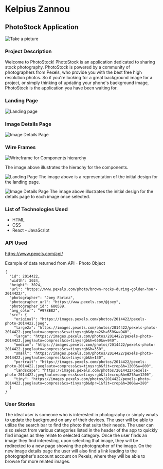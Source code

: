 # Kelpius Zannou
## PhotoStock Application
![Take a picture](https://media.giphy.com/media/dZQr7GD78TTD2ocdl0/giphy.gif)
### Project Description
Welcome to PhotoStock!
PhotoStock is an application dedicated to sharing stock photography. PhotoStock is powered by a community of photographers from Pexels, who provide you with the best free high resolution photos. So if you're looking for a great background image for a project, or simply thinking of updating your phone's background image, PhotoStock is the application you have been waiting for. 


### Landing Page
![Landing page](https://imgur.com/viIhIte.png/)

### Image Details Page
![Image Details Page](https://imgur.com/51EvAAf.png)

### Wire Frames
![Wrireframe for Components hierarchy](https://imgur.com/9MCAUXI.png)

The image above illustrates the hierachy for the components.

![Landing Page](https://imgur.com/C9UlXkA.png)
The image above is a representation of the initial design for the landing page.

![Image Details Page](https://imgur.com/lFfG9DF.png)
The image above illustrates the initial design for the details page to each image once selected.

### List of Technologies Used
* HTML
* CSS
* React - JavaScript

### API Used
https://www.pexels.com/api/

Example of data returned from API - Photo Object
```
{
  "id": 2014422,
  "width": 3024,
  "height": 3024,
  "url": "https://www.pexels.com/photo/brown-rocks-during-golden-hour-2014422/",
  "photographer": "Joey Farina",
  "photographer_url": "https://www.pexels.com/@joey",
  "photographer_id": 680589,
  "avg_color": "#978E82",
  "src": {
    "original": "https://images.pexels.com/photos/2014422/pexels-photo-2014422.jpeg",
    "large2x": "https://images.pexels.com/photos/2014422/pexels-photo-2014422.jpeg?auto=compress&cs=tinysrgb&dpr=2&h=650&w=940",
    "large": "https://images.pexels.com/photos/2014422/pexels-photo-2014422.jpeg?auto=compress&cs=tinysrgb&h=650&w=940",
    "medium": "https://images.pexels.com/photos/2014422/pexels-photo-2014422.jpeg?auto=compress&cs=tinysrgb&h=350",
    "small": "https://images.pexels.com/photos/2014422/pexels-photo-2014422.jpeg?auto=compress&cs=tinysrgb&h=130",
    "portrait": "https://images.pexels.com/photos/2014422/pexels-photo-2014422.jpeg?auto=compress&cs=tinysrgb&fit=crop&h=1200&w=800",
    "landscape": "https://images.pexels.com/photos/2014422/pexels-photo-2014422.jpeg?auto=compress&cs=tinysrgb&fit=crop&h=627&w=1200",
    "tiny": "https://images.pexels.com/photos/2014422/pexels-photo-2014422.jpeg?auto=compress&cs=tinysrgb&dpr=1&fit=crop&h=200&w=280"
  }
}
```

### User Stories
The ideal user is someone who is interested in photography or simply wnats to update the background on any of their devices. The user will be able to utilize the search bar to find the photo that suits their needs. The user can also select from various categories listed in the header of the app to quickly find images as they relate to selected category. Once the user finds an image they find interesting, upon selecting that image, they will be redirected to a new page showing the photographer of the image. On the new image details page the user will also find a link leading to the photographer's account account on Pexels, where they will be able to browse for more related images.
